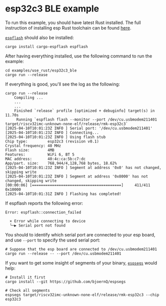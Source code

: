 # esp32c3 BLE example

To run this example, you should have latest Rust installed. The full instruction of installing esp Rust toolchain can be found [here](https://docs.esp-rs.org/book/installation/index.html).

[`espflash`](https://github.com/esp-rs/espflash) should also be installed:

```
cargo install cargo-espflash espflash
```

After having everything installed, use the following command to run the example:

```
cd examples/use_rust/esp32c3_ble
cargo run --release
```

If everything is good, you'll see the log as the following:

```shell
cargo run --release  
    Compiling ...
    ...
    ...
    Finished `release` profile [optimized + debuginfo] target(s) in 11.70s
     Running `espflash flash --monitor --port /dev/cu.usbmodem211401 target/riscv32imc-unknown-none-elf/release/rmk-esp32c3`
[2025-04-10T10:01:23Z INFO ] Serial port: '/dev/cu.usbmodem211401'
[2025-04-10T10:01:23Z INFO ] Connecting...
[2025-04-10T10:01:23Z INFO ] Using flash stub
Chip type:         esp32c3 (revision v0.1)
Crystal frequency: 40 MHz
Flash size:        4MB
Features:          WiFi 6, BT 5
MAC address:       40:4c:ca:5b:c7:dc
App/part. size:    768,944/4,128,768 bytes, 18.62%
[2025-04-10T10:01:23Z INFO ] Segment at address '0x0' has not changed, skipping write
[2025-04-10T10:01:23Z INFO ] Segment at address '0x8000' has not changed, skipping write
[00:00:06] [========================================]     411/411     0x10000                                                                                             [2025-04-10T10:01:31Z INFO ] Flashing has completed!
```

If espflash reports the following error:

```
Error: espflash::connection_failed

  × Error while connecting to device
  ╰─▶ Serial port not found
```

You should to identify which serial port are connected to your esp board, and use `--port` to specify the used serial port:

```
# Suppose that the esp board are connected to /dev/cu.usbmodem211401
cargo run --release -- --port /dev/cu.usbmodem211401
```

If you want to get some insight of segments of your binary, [`espsegs`](https://github.com/bjoernQ/espsegs) would help:

```
# Install it first
cargo install --git https://github.com/bjoernQ/espsegs

# Check all segments
espsegs target/riscv32imc-unknown-none-elf/release/rmk-esp32c3 --chip esp32c3
```